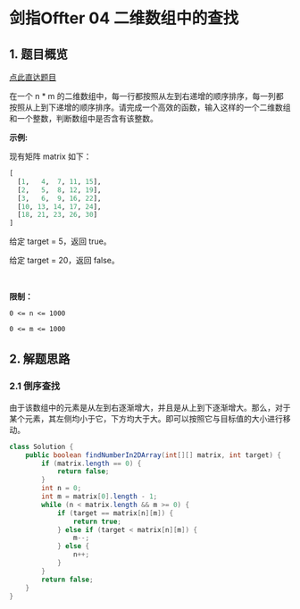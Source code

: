 # 剑指Offter 04 二维数组中的查找

## 1. 题目概览

[点此直达题目](https://leetcode.cn/problems/er-wei-shu-zu-zhong-de-cha-zhao-lcof/)

在一个 n * m 的二维数组中，每一行都按照从左到右递增的顺序排序，每一列都按照从上到下递增的顺序排序。请完成一个高效的函数，输入这样的一个二维数组和一个整数，判断数组中是否含有该整数。


**示例:**


现有矩阵 matrix 如下：
```python
[
  [1,   4,  7, 11, 15],
  [2,   5,  8, 12, 19],
  [3,   6,  9, 16, 22],
  [10, 13, 14, 17, 24],
  [18, 21, 23, 26, 30]
]
```

给定 target = 5，返回 true。

给定 target = 20，返回 false。

 

**限制：**

`0 <= n <= 1000`

`0 <= m <= 1000`


## 2. 解题思路

### 2.1 倒序查找

由于该数组中的元素是从左到右逐渐增大，并且是从上到下逐渐增大。那么，对于某个元素，其左侧均小于它，下方均大于大。即可以按照它与目标值的大小进行移动。

```java
class Solution {
    public boolean findNumberIn2DArray(int[][] matrix, int target) {
        if (matrix.length == 0) {
            return false;
        }
        int n = 0;
        int m = matrix[0].length - 1;
        while (n < matrix.length && m >= 0) {
            if (target == matrix[n][m]) {
                return true;
            } else if (target < matrix[n][m]) {
                m--;
            } else {
                n++;
            }
        }
        return false;
    }
}
```
